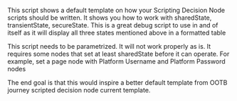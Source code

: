 This script shows a default template on how your Scripting Decision Node scripts should be written.
It shows you how to work with sharedState, transientState, secureState.
This is a great debug script to use in and of itself as it will display all three states mentioned above in a formatted table 
 
This script needs to be parametrized. It will not work properly as is. 
It requires some nodes that set at least sharedState before it can operate.
For example, set a page node with Platform Username and Platform Password nodes

The end goal is that this would inspire a better default template from OOTB journey scripted decision node current template.